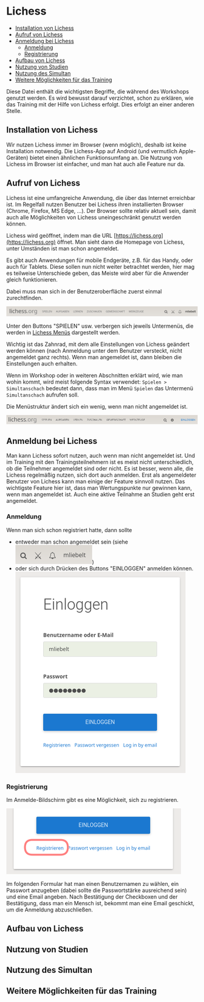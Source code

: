 # Lichess

* [Installation von Lichess](#installation-von-lichess)
* [Aufruf von Lichess](#aufruf-von-lichess)
* [Anmeldung bei Lichess](#anmeldung-bei-lichess)
	* [Anmeldung](#anmeldung)
	* [Registrierung](#registrierung)
* [Aufbau von Lichess](#aufbau-von-lichess)
* [Nutzung von Studien](#nutzung-von-studien)
* [Nutzung des Simultan](#nutzung-des-simultan)
* [Weitere Möglichkeiten für das Training](#weitere-möglichkeiten-für-das-training)

Diese Datei enthält die wichtigsten Begriffe, die während des Workshops genutzt werden. Es wird bewusst darauf verzichtet, schon zu erklären, wie das Training mit der Hilfe von Lichess erfolgt. Dies erfolgt an einer anderen Stelle.

## Installation von Lichess

Wir nutzen Lichess immer im Browser (wenn möglich), deshalb ist keine Installation notwendig. Die Lichess-App auf Android (und vermutlich Apple-Geräten) bietet einen ähnlichen Funktionsumfang an. Die Nutzung von Lichess im Browser ist einfacher, und man hat auch alle Feature nur da.

## Aufruf von Lichess

Lichess ist eine umfangreiche Anwendung, die über das Internet erreichbar ist. Im Regelfall nutzen Benutzer bei Lichess ihren installierten Browser (Chrome, Firefox, MS Edge, ...). Der Browser sollte relativ aktuell sein, damit auch alle Möglichkeiten von Lichess uneingeschränkt genutzt werden können.

Lichess wird geöffnet, indem man die URL [https://lichess.org](https://lichess.org) öffnet. Man sieht dann die Homepage von Lichess, unter Umständen ist man schon angemeldet.

Es gibt auch Anwendungen für mobile Endgeräte, z.B. für das Handy, oder auch für Tablets. Diese sollen nun nicht weiter betrachtet werden, hier mag es teilweise Unterschiede geben, das Meiste wird aber für die Anwender gleich funktionieren.

Dabei muss man sich in der Benutzeroberfläche zuerst einmal zurechtfinden.

![Lichess Kopf wenn angemeldet](bilder/menu-lichess-angemeldet.png)

Unter den Buttons "SPIELEN" usw. verbergen sich jeweils Untermenüs, die werden in [Lichess Menüs](lichess.md) dargestellt werden.

Wichtig ist das Zahnrad, mit dem alle Einstellungen von Lichess geändert werden können (nach Anmeldung unter dem Benutzer versteckt, nicht angemeldet ganz rechts). Wenn man angemeldet ist, dann bleiben die Einstellungen auch erhalten.

Wenn im Workshop oder in weiteren Abschnitten erklärt wird, wie man wohin kommt, wird meist folgende Syntax verwendet: `Spielen > Simultanschach` bedeutet dann, dass man im Menü `Spielen` das Untermenü `Simultanschach` aufrufen soll.

Die Menüstruktur ändert sich ein wenig, wenn man nicht angemeldet ist.

![Lichess Kopf wenn nicht angemeldet](bilder/menu-lichess-abgemeldet.png)

## Anmeldung bei Lichess

Man kann Lichess sofort nutzen, auch wenn man nicht angemeldet ist. Und im Training mit den Trainingsteilnehmern ist es meist nicht unterschiedlich, ob die Teilnehmer angemeldet sind oder nicht. Es ist besser, wenn alle, die Lichess regelmäßig nutzen, sich dort auch anmelden. Erst als angemeldeter Benutzer von Lichess kann man einige der Feature sinnvoll nutzen. Das wichtigste Feature hier ist, dass man Wertungspunkte nur gewinnen kann, wenn man angemeldet ist. Auch eine aktive Teilnahme an Studien geht erst angemeldet.

### Anmeldung

Wenn man sich schon registriert hatte, dann sollte

* entweder man schon angemeldet sein (siehe ![Angemeldet in Lichess](bilder/angemeldet-lichess.png))
* oder sich durch Drücken des Buttons "EINLOGGEN" anmelden können.<br/>
![Einloggen in Lichess](bilder/anmelden-lichess.png)

### Registrierung

Im Anmelde-Bildschirm gibt es eine Möglichkeit, sich zu registrieren.

![Start Registrierung](bilder/start-registrieren-lichess.png)

Im folgenden Formular hat man einen Benutzernamen zu wählen, ein Passwort anzugeben (dabei sollte die Passwortstärke ausreichend sein) und eine Email angeben. Nach Bestätigung der Checkboxen und der Bestätigung, dass man ein Mensch ist, bekommt man eine Email geschickt, um die Anmeldung abzuschließen.

## Aufbau von Lichess

## Nutzung von Studien

## Nutzung des Simultan

## Weitere Möglichkeiten für das Training
